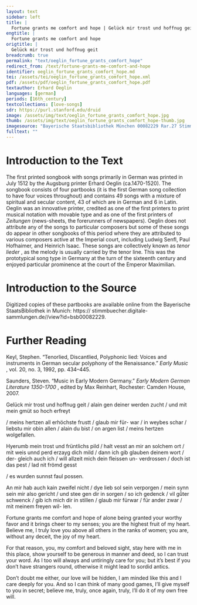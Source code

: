 ```yaml
---
layout: text
sidebar: left
title: |
  Fortune grants me comfort and hope | Gelück mir trost und hoffnug geit
engtitle: |
  Fortune grants me comfort and hope
origtitle: |
  Gelück mir trost und hoffnug geit
breadcrumb: true
permalink: "text/oeglin_fortune_grants_comfort_hope"
redirect_from: /text/fortune-grants-me-comfort-and-hope
identifier: oeglin_fortune_grants_comfort_hope.md
tei: /assets/tei/oeglin_fortune_grants_comfort_hope.xml
pdf: /assets/pdf/oeglin_fortune_grants_comfort_hope.pdf
textauthor: Erhard Oeglin
languages: [german]
periods: [16th_century]
textcollections: [love-songs]
sdr: https://purl.stanford.edu/druid 
image: /assets/img/text/oeglin_fortune_grants_comfort_hope.jpg
thumb: /assets/img/text/oeglin_fortune_grants_comfort_hope-thumb.jpg
imagesource: "Bayerische Staatsbibliothek München 00082229 Rar.27 Stimme T f.15r"
fulltext: ""
---
```




<h1>Introduction to the Text</h1>
<p>The first printed songbook with songs primarily in German was printed in July 1512 by the Augsburg printer Erhard Oeglin (ca.1470-1520). The songbook consists of four partbooks (it is the first German song collection to have four voices throughout) and contains 49 songs with a mixture of spiritual and secular content, 43 of which are in German and 6 in Latin. Oeglin was an innovative printer, credited as one of the first printers to print musical notation with movable type and as one of the first printers of <i> Zeitungen </i> (news-sheets, the forerunners of newspapers). Oeglin does not attribute any of the songs to particular composers but some of these songs do appear in other songbooks of this period where they are attributed to various composers active at the Imperial court, including Ludwig Senfl, Paul Hofhaimer, and Heinrich Isaac. These songs are collectively known as <i> tenor lieder</i> , as the melody is usually carried by the tenor line. This was the prototypical song type in Germany at the turn of the sixteenth century and enjoyed particular prominence at the court of the Emperor Maximilian.</p>

<h1>Introduction to the Source</h1>
<p>Digitized copies of these partbooks are available online from the Bayerische StaatsBibliothek in Munich: https:// stimmbuecher.digitale-sammlungen.de//view?id=bsb00082229.</p>

<h1>Further Reading</h1>
<p>Keyl, Stephen. “Tenorlied, Discantlied, Polyphonic lied: Voices and instruments in German secular polyphony of the Renaissance.” <i> Early Music</i> , vol. 20, no. 3, 1992, pp. 434–445.</p>
<p>Saunders, Steven. “Music in Early Modern Germany.” <i> Early Modern German Literature 1350-1700</i> , edited by Max Reinhart, Rochester: Camden House, 2007.</p>

<p>Gelück mir trost und hoffnug geit / alain gen deiner werden zucht / und mit mein gmüt so hoch erfreyt</p>
<p>/ meins hertzen all erhöchste frustt / glaub mir für- war / in weybes schar / liebstu mir obin allen / alain du bist / on argen list / meins hertzen wolgefallen.</p>

<p>Hyerumb mein trost und früntlichs pild / halt vesst an mir an solchem ort / mit weis unnd perd erzayg dich mild / dann ich gib glauben deinem wort / der- gleich auch ich / will allzeit mich dein fleissen un- verdrossen / doch ist das pest / lad nit frömd gesst</p>
<p>/ es wurden sunnst faul possen.</p>

<p>An mir hab auch kain zweifel nicht / dye lieb sol sein verporgen / mein synn sein mir also gericht / und stee gen dir in sorgen / so ich gedenck / vil gůter schwenck / gib ich mich dir in stillen / glaub mir fürwar / für ander zwar / mit meinem freyen wil- len.</p>
<p>Fortune grants me comfort and hope of alone being granted your worthy favor and it brings cheer to my senses; you are the highest fruit of my heart. Believe me, I truly love you above all others in the ranks of women; you are, without any deceit, the joy of my heart.</p>

<p>For that reason, you, my comfort and beloved sight, stay here with me in this place, show yourself to be generous in manner and deed, so I can trust your word. As I too will always and untiringly care for you; but it’s best if you don’t have strangers round, otherwise it might lead to sordid antics.</p>

<p>Don’t doubt me either, our love will be hidden, I am minded like this and I care deeply for you. And so I can think of many good games, I’ll give myself to you in secret; believe me, truly, once again, truly, I’ll do it of my own free will.</p>
